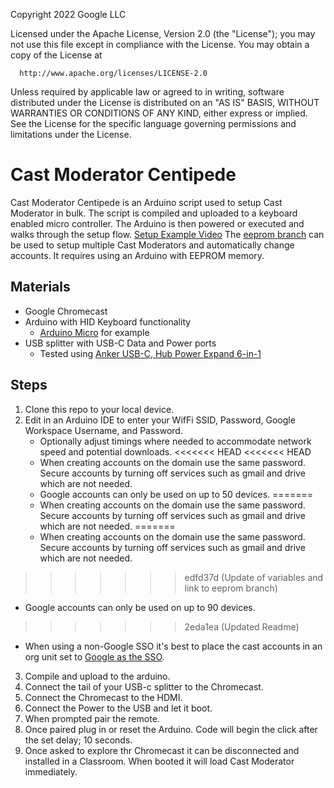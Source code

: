 Copyright 2022 Google LLC

Licensed under the Apache License, Version 2.0 (the "License");
you may not use this file except in compliance with the License.
You may obtain a copy of the License at

      http://www.apache.org/licenses/LICENSE-2.0

Unless required by applicable law or agreed to in writing, software
distributed under the License is distributed on an "AS IS" BASIS,
WITHOUT WARRANTIES OR CONDITIONS OF ANY KIND, either express or implied.
See the License for the specific language governing permissions and
limitations under the License.

# Cast Moderator Centipede
Cast Moderator Centipede is an Arduino script used to setup Cast Moderator
in bulk. The script is compiled and uploaded to a keyboard enabled micro controller.
The Arduino is then powered or executed and walks through the setup flow.
[Setup Example Video](https://youtu.be/mqOyv3sQdOw)
The [eeprom branch](https://github.com/google/cast-moderator-centipede/tree/eeprom) can be used to setup multiple Cast Moderators and automatically change accounts. It requires using an Arduino with EEPROM memory.

## Materials
- Google Chromecast
- Arduino with HID Keyboard functionality
  - [Arduino Micro](https://store-usa.arduino.cc/products/arduino-micro) for example
- USB splitter with USB-C Data and Power ports
  - Tested using [Anker USB-C, Hub Power Expand 6-in-1](https://www.amazon.com/dp/B08C9HZ5YT/ref=redir_mobile_desktop?_encoding=UTF8&aaxitk=7ecf2e6cb8dd44356111dfafbdd8d3d8&content-id=amzn1.sym.cf8fc959-74aa-4850-a250-1b1a4e868e60%3Aamzn1.sym.cf8fc959-74aa-4850-a250-1b1a4e868e60&hsa_cr_id=8749440340201&pd_rd_plhdr=t&pd_rd_r=01294ba4-e1ad-486e-97f6-f5f486a7d4ad&pd_rd_w=jTWat&pd_rd_wg=QRjP9&qid=1666026880&ref_=sbx_be_s_sparkle_lsi4d_asin_2_title&sr=1-3-9e67e56a-6f64-441f-a281-df67fc737124)


## Steps
1. Clone this repo to your local device.
2. Edit in an Arduino IDE to enter your WifFi SSID, Password, Google Workspace Username, and Password.
   - Optionally adjust timings where needed to accommodate network speed and potential downloads.
<<<<<<< HEAD
<<<<<<< HEAD
   - When creating accounts on the domain use the same password. Secure accounts by turning off services such as gmail and drive which are not needed.
   - Google accounts can only be used on up to 50 devices.
=======
   - When creating accounts on the domain use the same password. Secure accounts by turning off services such as gmail and drive which are not needed. 
=======
   - When creating accounts on the domain use the same password. Secure accounts by turning off services such as gmail and drive which are not needed.
>>>>>>> edfd37d (Update of variables and link to eeprom branch)
   - Google accounts can only be used on up to 90 devices.
>>>>>>> 2eda1ea (Updated Readme)
   - When using a non-Google SSO it's best to place the cast accounts in an org unit set to [Google as the SSO](https://cloud.google.com/blog/products/identity-security/google-now-supports-multi-idp-sso-in-google-workspace-and-google-cloud).
3. Compile and upload to the arduino.
4. Connect the tail of your USB-c splitter to the Chromecast.
5. Connect the Chromecast to the HDMI.
6. Connect the Power to the USB and let it boot.
7. When prompted pair the remote.
8. Once paired plug in or reset the Arduino. Code will begin the click after the set delay; 10 seconds.
9. Once asked to explore thr Chromecast it can be disconnected and installed in a Classroom. When booted it will load Cast Moderator immediately.
